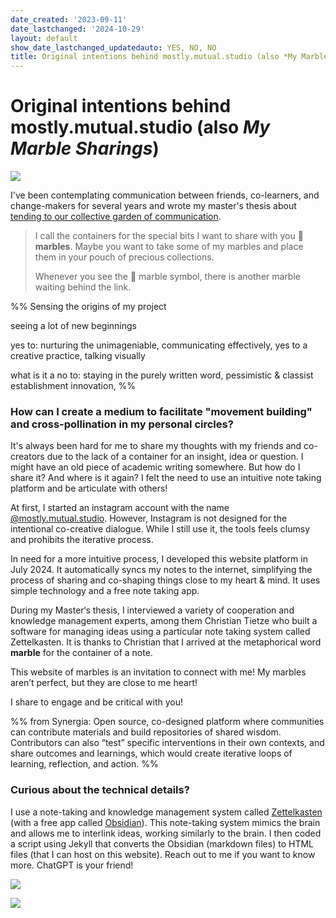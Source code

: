 ```yaml
---
date_created: '2023-09-11'
date_lastchanged: '2024-10-29'
layout: default
show_date_lastchanged_updatedauto: YES, NO, NO
title: Original intentions behind mostly.mutual.studio (also *My Marble Sharings*)
---
```


# Original intentions behind mostly.mutual.studio (also *My Marble Sharings*) 

![](media/MMSCommuniA-1.png)

I've been contemplating communication between friends, co-learners, and change-makers for several years and wrote my master's thesis about [tending to our collective garden of communication](MMSSystemicCooperationInterface-A.md).

>I call the containers for the special bits I want to share with you 🔮 **marbles**. Maybe you want to take some of my marbles and place them in your pouch of precious collections. 
>
>Whenever you see the 🔮 marble symbol, there is another marble waiting behind the link. 

%%
Sensing the origins of my project  
  
seeing a lot of new beginnings  
  
yes to: nurturing the unimageniable, communicating effectively, yes to a creative practice, talking visually  
  
what is it a no to: staying in the purely written word, pessimistic & classist establishment innovation,
%%
### How can I create a medium to facilitate "movement building" and cross-pollination in my personal circles? 
It's always been hard for me to share my thoughts with my friends and co-creators due to the lack of a container for an insight, idea or question. I might have an old piece of academic writing somewhere. But how do I share it? And where is it again? I felt the need to use an intuitive note taking platform and be articulate with others! 

At first, I started an instagram account with the name [@mostly.mutual.studio](https://www.instagram.com/mostly.mutual.studio/). However, Instagram is not designed for the intentional co-creative dialogue. While I still use it, the tools feels clumsy and prohibits the iterative process. 

In need for a more intuitive process, I developed this website platform in July 2024. It automatically syncs my notes to the internet, simplifying the process of sharing and co-shaping things close to my heart & mind. It uses simple technology and a free note taking app. 

During my Master‘s thesis, I interviewed a variety of cooperation and knowledge management experts, among them Christian Tietze who built a software for managing ideas using a particular note taking system called Zettelkasten. It is thanks to Christian that I arrived at the metaphorical word **marble** for the container of a note. 

This website of marbles is an invitation to connect with me! My marbles aren’t perfect, but they are close to me heart! 

I share to engage and be critical with you! 

%%
from Synergia: Open source, co-designed platform where communities can contribute materials and build repositories of shared wisdom. Contributors can also “test” specific interventions in their own contexts, and share outcomes and learnings, which would create iterative loops of learning, reflection, and action.
%%
### Curious about the technical details?
I use a note-taking and knowledge management system called [Zettelkasten](https://zettelkasten.de/introduction/) (with a free app called [Obsidian](https://obsidian.md/)). This note-taking system mimics the brain and allows me to interlink ideas, working similarly to the brain. I then coded a script using Jekyll that converts the Obsidian (markdown files) to HTML files (that I can host on this website). Reach out to me if you want to know more. ChatGPT is your friend!

![](media/MMSCommuniA-2.png)

![](media/MMSCommuniA-3.png)
